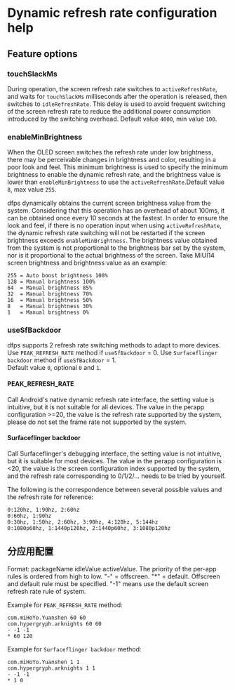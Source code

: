 # Dynamic refresh rate configuration help

## Feature options

### touchSlackMs

During operation, the screen refresh rate switches to `activeRefreshRate`, and waits for `touchSlackMs` milliseconds after the operation is released, then switches to `idleRefreshRate`.
This delay is used to avoid frequent switching of the screen refresh rate to reduce the additional power consumption introduced by the switching overhead.
Default value `4000`, min value `100`.

### enableMinBrightness

When the OLED screen switches the refresh rate under low brightness, there may be perceivable changes in brightness and color, resulting in a poor look and feel.
This minimum brightness is used to specify the minimum brightness to enable the dynamic refresh rate, and the brightness value is lower than `enableMinBrightness` to use the `activeRefreshRate`.Default value `8`, max value `255`.  

dfps dynamically obtains the current screen brightness value from the system. Considering that this operation has an overhead of about 100ms, it can be obtained once every 10 seconds at the fastest.
In order to ensure the look and feel, if there is no operation input when using `activeRefreshRate`, the dynamic refresh rate switching will not be restarted if the screen brightness exceeds `enableMinBrightness`.
The brightness value obtained from the system is not proportional to the brightness bar set by the system, nor is it proportional to the actual brightness of the screen. Take MIUI14 screen brightness and brightness value as an example:
```
255 = Auto boost brightness 100%
128 = Manual brightness 100%
64  = Manual brightness 85%
32  = Manual brightness 70%
16  = Manual brightness 50%
8   = Manual brightness 30%
1   = Manual brightness 0%
```

### useSfBackdoor

dfps supports 2 refresh rate switching methods to adapt to more devices.
Use `PEAK_REFRESH_RATE` method if `useSfBackdoor` = 0. Use `Surfaceflinger backdoor` method if `useSfBackdoor` = 1.  
Default value `0`, optional `0` and `1`.  

#### PEAK_REFRESH_RATE

Call Android's native dynamic refresh rate interface, the setting value is intuitive, but it is not suitable for all devices.
The value in the perapp configuration >=20, the value is the refresh rate supported by the system, please do not set the frame rate not supported by the system.

#### Surfaceflinger backdoor

Call Surfaceflinger's debugging interface, the setting value is not intuitive, but it is suitable for most devices.
The value in the perapp configuration is <20, the value is the screen configuration index supported by the system, and the refresh rate corresponding to 0/1/2/... needs to be tried by yourself.

The following is the correspondence between several possible values and the refresh rate for reference:
```
0:120hz, 1:90hz, 2:60hz
0:60hz, 1:90hz
0:30hz, 1:50hz, 2:60hz, 3:90hz, 4:120hz, 5:144hz
0:1080p60hz, 1:1440p120hz, 2:1440p60hz, 3:1080p120hz
```

## 分应用配置

Format: packageName idleValue activeValue. 
The priority of the per-app rules is ordered from high to low. 
"-" = offscreen. "*" = default. Offscreen and default rule must be specified. 
"-1" means use the default screen refresh rate rule of system. 

Example for `PEAK_REFRESH_RATE` method:
```
com.miHoYo.Yuanshen 60 60
com.hypergryph.arknights 60 60
- -1 -1
* 60 120
```

Example for `Surfaceflinger backdoor` method:
```
com.miHoYo.Yuanshen 1 1
com.hypergryph.arknights 1 1
- -1 -1
* 1 0
```
